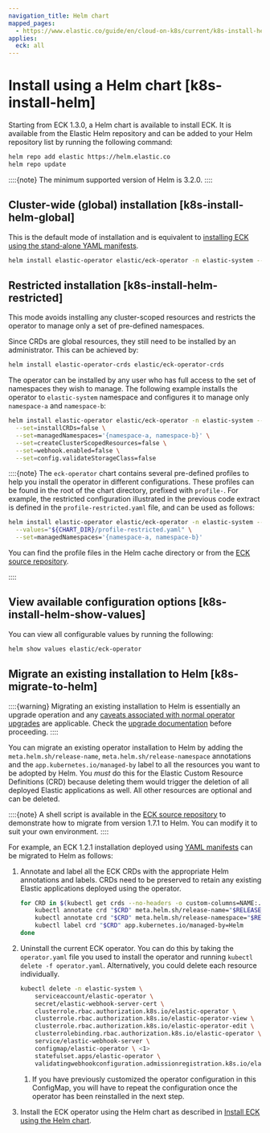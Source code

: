 ```yaml
---
navigation_title: Helm chart
mapped_pages:
  - https://www.elastic.co/guide/en/cloud-on-k8s/current/k8s-install-helm.html
applies:
  eck: all
---
```


# Install using a Helm chart [k8s-install-helm]

Starting from ECK 1.3.0, a Helm chart is available to install ECK. It is available from the Elastic Helm repository and can be added to your Helm repository list by running the following command:

```sh
helm repo add elastic https://helm.elastic.co
helm repo update
```

::::{note}
The minimum supported version of Helm is 3.2.0.
::::


## Cluster-wide (global) installation [k8s-install-helm-global]

This is the default mode of installation and is equivalent to [installing ECK using the stand-alone YAML manifests](./install-using-yaml-manifest-quickstart.md).

```sh
helm install elastic-operator elastic/eck-operator -n elastic-system --create-namespace
```

## Restricted installation [k8s-install-helm-restricted]

This mode avoids installing any cluster-scoped resources and restricts the operator to manage only a set of pre-defined namespaces.

Since CRDs are global resources, they still need to be installed by an administrator. This can be achieved by:

```sh
helm install elastic-operator-crds elastic/eck-operator-crds
```

The operator can be installed by any user who has full access to the set of namespaces they wish to manage. The following example installs the operator to `elastic-system` namespace and configures it to manage only `namespace-a` and `namespace-b`:

```sh
helm install elastic-operator elastic/eck-operator -n elastic-system --create-namespace \
  --set=installCRDs=false \
  --set=managedNamespaces='{namespace-a, namespace-b}' \
  --set=createClusterScopedResources=false \
  --set=webhook.enabled=false \
  --set=config.validateStorageClass=false
```

::::{note}
The `eck-operator` chart contains several pre-defined profiles to help you install the operator in different configurations. These profiles can be found in the root of the chart directory, prefixed with `profile-`. For example, the restricted configuration illustrated in the previous code extract is defined in the `profile-restricted.yaml` file, and can be used as follows:

```sh
helm install elastic-operator elastic/eck-operator -n elastic-system --create-namespace \
  --values="${CHART_DIR}/profile-restricted.yaml" \
  --set=managedNamespaces='{namespace-a, namespace-b}'
```

You can find the profile files in the Helm cache directory or from the [ECK source repository](https://github.com/elastic/cloud-on-k8s/tree/2.16/deploy/eck-operator).

::::

## View available configuration options [k8s-install-helm-show-values]

You can view all configurable values by running the following:

```sh
helm show values elastic/eck-operator
```

## Migrate an existing installation to Helm [k8s-migrate-to-helm]

::::{warning}
Migrating an existing installation to Helm is essentially an upgrade operation and any [caveats associated with normal operator upgrades](../../upgrade/orchestrator/upgrade-cloud-on-k8s.md#k8s-beta-to-ga-rolling-restart) are applicable. Check the [upgrade documentation](../../upgrade/orchestrator/upgrade-cloud-on-k8s.md#k8s-ga-upgrade) before proceeding.
::::

You can migrate an existing operator installation to Helm by adding the `meta.helm.sh/release-name`, `meta.helm.sh/release-namespace` annotations and the `app.kubernetes.io/managed-by` label to all the resources you want to be adopted by Helm. You *must* do this for the Elastic Custom Resource Definitions (CRD) because deleting them would trigger the deletion of all deployed Elastic applications as well. All other resources are optional and can be deleted.

::::{note}
A shell script is available in the [ECK source repository](https://github.com/elastic/cloud-on-k8s/blob/2.16/deploy/helm-migrate.sh) to demonstrate how to migrate from version 1.7.1 to Helm. You can modify it to suit your own environment.
::::

For example, an ECK 1.2.1 installation deployed using [YAML manifests](/deploy-manage/deploy/cloud-on-k8s/install-using-yaml-manifest-quickstart) can be migrated to Helm as follows:

1. Annotate and label all the ECK CRDs with the appropriate Helm annotations and labels. CRDs need to be preserved to retain any existing Elastic applications deployed using the operator.

    ```sh
    for CRD in $(kubectl get crds --no-headers -o custom-columns=NAME:.metadata.name | grep k8s.elastic.co); do
        kubectl annotate crd "$CRD" meta.helm.sh/release-name="$RELEASE_NAME"
        kubectl annotate crd "$CRD" meta.helm.sh/release-namespace="$RELEASE_NAMESPACE"
        kubectl label crd "$CRD" app.kubernetes.io/managed-by=Helm
    done
    ```

2. Uninstall the current ECK operator. You can do this by taking the `operator.yaml` file you used to install the operator and running `kubectl delete -f operator.yaml`. Alternatively, you could delete each resource individually.

    ```sh
    kubectl delete -n elastic-system \
        serviceaccount/elastic-operator \
        secret/elastic-webhook-server-cert \
        clusterrole.rbac.authorization.k8s.io/elastic-operator \
        clusterrole.rbac.authorization.k8s.io/elastic-operator-view \
        clusterrole.rbac.authorization.k8s.io/elastic-operator-edit \
        clusterrolebinding.rbac.authorization.k8s.io/elastic-operator \
        service/elastic-webhook-server \
        configmap/elastic-operator \ <1>
        statefulset.apps/elastic-operator \
        validatingwebhookconfiguration.admissionregistration.k8s.io/elastic-webhook.k8s.elastic.co
    ```

    1. If you have previously customized the operator configuration in this ConfigMap, you will have to repeat the configuration once the operator has been reinstalled in the next step.

3. Install the ECK operator using the Helm chart as described in [Install ECK using the Helm chart](./install-using-helm-chart.md).

